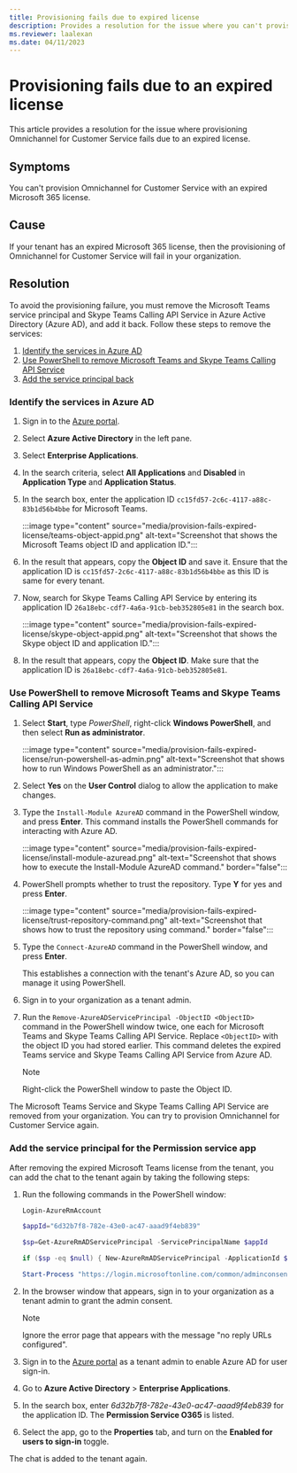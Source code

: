 ```yaml
---
title: Provisioning fails due to expired license
description: Provides a resolution for the issue where you can't provision Omnichannel for Customer Service because of a license issue.
ms.reviewer: laalexan
ms.date: 04/11/2023
---
```

# Provisioning fails due to an expired license

This article provides a resolution for the issue where provisioning Omnichannel for Customer Service fails due to an expired license.

## Symptoms

You can't provision Omnichannel for Customer Service with an expired Microsoft 365 license.

## Cause

If your tenant has an expired Microsoft 365 license, then the provisioning of Omnichannel for Customer Service will fail in your organization.

## Resolution

To avoid the provisioning failure, you must remove the Microsoft Teams service principal and Skype Teams Calling API Service in Azure Active Directory (Azure AD), and add it back. Follow these steps to remove the services:

1. [Identify the services in Azure AD](#identify-the-services-in-azure-ad)
2. [Use PowerShell to remove Microsoft Teams and Skype Teams Calling API Service](#use-powershell-to-remove-microsoft-teams-and-skype-teams-calling-api-service)
3. [Add the service principal back](#add-the-service-principal-for-the-permission-service-app)

### Identify the services in Azure AD

1. Sign in to the [Azure portal](https://portal.azure.com/).
2. Select **Azure Active Directory** in the left pane.
3. Select **Enterprise Applications**.
4. In the search criteria, select **All Applications** and **Disabled** in **Application Type** and **Application Status**.
5. In the search box, enter the application ID `cc15fd57-2c6c-4117-a88c-83b1d56b4bbe` for Microsoft Teams.

   :::image type="content" source="media/provision-fails-expired-license/teams-object-appid.png" alt-text="Screenshot that shows the Microsoft Teams object ID and application ID.":::

6. In the result that appears, copy the **Object ID** and save it. Ensure that the application ID is `cc15fd57-2c6c-4117-a88c-83b1d56b4bbe` as this ID is same for every tenant.

7. Now, search for Skype Teams Calling API Service by entering its application ID `26a18ebc-cdf7-4a6a-91cb-beb352805e81` in the search box.

    :::image type="content" source="media/provision-fails-expired-license/skype-object-appid.png" alt-text="Screenshot that shows the Skype object ID and application ID.":::

8. In the result that appears, copy the **Object ID**. Make sure that the application ID is `26a18ebc-cdf7-4a6a-91cb-beb352805e81`.

### Use PowerShell to remove Microsoft Teams and Skype Teams Calling API Service

1. Select **Start**, type *PowerShell*, right-click **Windows PowerShell**, and then select **Run as administrator**.

   :::image type="content" source="media/provision-fails-expired-license/run-powershell-as-admin.png" alt-text="Screenshot that shows how to run Windows PowerShell as an administrator.":::

1. Select **Yes** on the **User Control** dialog to allow the application to make changes.
1. Type the `Install-Module AzureAD` command in the PowerShell window, and press **Enter**. This command installs the PowerShell commands for interacting with Azure AD.

   :::image type="content" source="media/provision-fails-expired-license/install-module-azuread.png" alt-text="Screenshot that shows how to execute the Install-Module AzureAD command." border="false":::

1. PowerShell prompts whether to trust the repository. Type **Y** for yes and press **Enter**.

   :::image type="content" source="media/provision-fails-expired-license/trust-repository-command.png" alt-text="Screenshot that shows how to trust the repository using command." border="false":::

1. Type the `Connect-AzureAD` command in the PowerShell window, and press **Enter**.

   This establishes a connection with the tenant's Azure AD, so you can manage it using PowerShell.

1. Sign in to your organization as a tenant admin.
1. Run the `Remove-AzureADServicePrincipal -ObjectID <ObjectID>` command in the PowerShell window twice, one each for Microsoft Teams and Skype Teams Calling API Service. Replace `<ObjectID>` with the object ID you had stored earlier. This command deletes the expired Teams service and Skype Teams Calling API Service from Azure AD.

   > [!NOTE]
   > Right-click the PowerShell window to paste the Object ID.

The Microsoft Teams Service and Skype Teams Calling API Service are removed from your organization. You can try to provision Omnichannel for Customer Service again.

### Add the service principal for the Permission service app

After removing the expired Microsoft Teams license from the tenant, you can add the chat to the tenant again by taking the following steps:

1. Run the following commands in the PowerShell window:

   ```powershell
   Login-AzureRmAccount

   $appId="6d32b7f8-782e-43e0-ac47-aaad9f4eb839"

   $sp=Get-AzureRmADServicePrincipal -ServicePrincipalName $appId
   
   if ($sp -eq $null) { New-AzureRmADServicePrincipal -ApplicationId $appId }

   Start-Process "https://login.microsoftonline.com/common/adminconsent?client_id=$appId"
   ```

1. In the browser window that appears, sign in to your organization as a tenant admin to grant the admin consent.

   > [!NOTE]
   > Ignore the error page that appears with the message "no reply URLs configured".

1. Sign in to the [Azure portal](https://portal.azure.com/) as a tenant admin to enable Azure AD for user sign-in.
1. Go to **Azure Active Directory** > **Enterprise Applications**.
1. In the search box, enter *6d32b7f8-782e-43e0-ac47-aaad9f4eb839* for the application ID. The **Permission Service O365** is listed.
1. Select the app, go to the **Properties** tab, and turn on the **Enabled for users to sign-in** toggle.

The chat is added to the tenant again.
